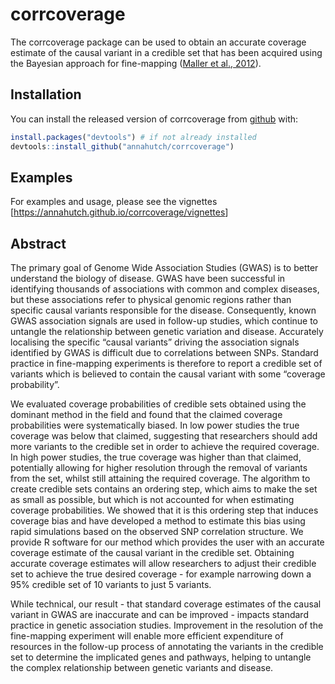 
<!-- README.md is generated from README.Rmd. Please edit that file -->
corrcoverage
============

The corrcoverage package can be used to obtain an accurate coverage estimate of the causal variant in a credible set that has been acquired using the Bayesian approach for fine-mapping ([Maller et al., 2012](https://www.ncbi.nlm.nih.gov/pubmed/23104008)).

Installation
------------

You can install the released version of corrcoverage from [github](https://github.com/) with:

``` r
install.packages("devtools") # if not already installed
devtools::install_github("annahutch/corrcoverage")
```

Examples
--------

For examples and usage, please see the vignettes \[<https://annahutch.github.io/corrcoverage/vignettes>\]

Abstract
--------

The primary goal of Genome Wide Association Studies (GWAS) is to better understand the biology of disease. GWAS have been successful in identifying thousands of associations with common and complex diseases, but these associations refer to physical genomic regions rather than specific causal variants responsible for the disease. Consequently, known GWAS association signals are used in follow-up studies, which continue to untangle the relationship between genetic variation and disease. Accurately localising the specific “causal variants” driving the association signals identified by GWAS is difficult due to correlations between SNPs. Standard practice in fine-mapping experiments is therefore to report a credible set of variants which is believed to contain the causal variant with some “coverage probability”.

We evaluated coverage probabilities of credible sets obtained using the dominant method in the field and found that the claimed coverage probabilities were systematically biased. In low power studies the true coverage was below that claimed, suggesting that researchers should add more variants to the credible set in order to achieve the required coverage. In high power studies, the true coverage was higher than that claimed, potentially allowing for higher resolution through the removal of variants from the set, whilst still attaining the required coverage. The algorithm to create credible sets contains an ordering step, which aims to make the set as small as possible, but which is not accounted for when estimating coverage probabilities. We showed that it is this ordering step that induces coverage bias and have developed a method to estimate this bias using rapid simulations based on the observed SNP correlation structure. We provide R software for our method which provides the user with an accurate coverage estimate of the causal variant in the credible set. Obtaining accurate coverage estimates will allow researchers to adjust their credible set to achieve the true desired coverage - for example narrowing down a 95% credible set of 10 variants to just 5 variants.

While technical, our result - that standard coverage estimates of the causal variant in GWAS are inaccurate and can be improved - impacts standard practice in genetic association studies. Improvement in the resolution of the fine-mapping experiment will enable more efficient expenditure of resources in the follow-up process of annotating the variants in the credible set to determine the implicated genes and pathways, helping to untangle the complex relationship between genetic variants and disease.

